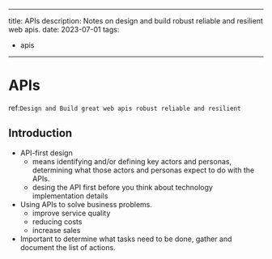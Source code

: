 ---
title: APIs
description: Notes on design and build robust reliable and resilient web apis.
date: 2023-07-01
tags:
  - apis
___
# APIs

ref:`Design and Build great web apis robust reliable and resilient`

## Introduction

- API-first design
  - means identifying and/or defining key actors and personas, determining what those actors and personas expect to do with the APIs.
  - desing the API first before you think about technology implementation details
- Using APIs to solve business problems.
  - improve service quality
  - reducing costs
  - increase sales
- Important to determine what tasks need to be done, gather and document the list of actions.